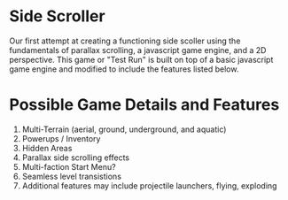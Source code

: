 # Side Scroller

Our first attempt at creating a functioning side scoller using the fundamentals of parallax scrolling, a javascript game engine, and a 2D perspective. This game or "Test Run" is built on top of a basic javascript game engine and modified to include the features listed below.

# Possible Game Details and Features
1. Multi-Terrain (aerial, ground, underground, and aquatic)
2. Powerups / Inventory
3. Hidden Areas
4. Parallax side scrolling effects
5. Multi-faction Start Menu?
6. Seamless level transistions
7. Additional features may include projectile launchers, flying, exploding